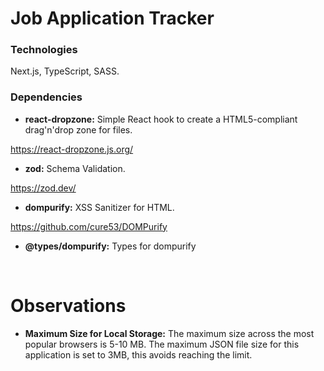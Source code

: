 # Job Application Tracker

### Technologies

Next.js, TypeScript, SASS.

### Dependencies

- **react-dropzone:** Simple React hook to create a HTML5-compliant drag'n'drop zone for files.

https://react-dropzone.js.org/

- **zod:** Schema Validation.

https://zod.dev/

- **dompurify:** XSS Sanitizer for HTML.

https://github.com/cure53/DOMPurify

- **@types/dompurify:** Types for dompurify

<br>

# Observations

- **Maximum Size for Local Storage:** The maximum size across the most popular browsers is 5-10 MB. The maximum JSON file size for this application is set to 3MB, this avoids reaching the limit.